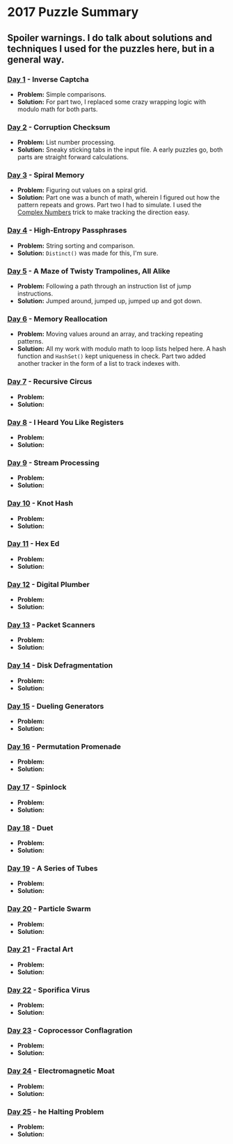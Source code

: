 # 2017 Puzzle Summary 
## Spoiler warnings. I do talk about solutions and techniques I used for the puzzles here, but in a general way.

### [Day 1](Day%2001) - Inverse Captcha
- **Problem:** Simple comparisons. 
- **Solution:** For part two, I replaced some crazy wrapping logic with modulo math for both parts.  

### [Day 2](Day%2002) - Corruption Checksum
- **Problem:** List number processing. 
- **Solution:** Sneaky sticking tabs in the input file. A early puzzles go, both parts are straight forward calculations.

### [Day 3](Day%2003) - Spiral Memory
- **Problem:** Figuring out values on a spiral grid. 
- **Solution:** Part one was a bunch of math, wherein I figured out how the pattern repeats and grows. Part two I had to simulate. I used the [Complex Numbers](..\Day%2001%20Complex%20Numbers) trick to make tracking the direction easy.

### [Day 4](Day%2004) - High-Entropy Passphrases
- **Problem:** String sorting and comparison.
- **Solution:** `Distinct()` was made for this, I'm sure.

### [Day 5](Day%2005) - A Maze of Twisty Trampolines, All Alike
- **Problem:** Following a path through an instruction list of jump instructions. 
- **Solution:** Jumped around, jumped up, jumped up and got down.

### [Day 6](Day%2006) - Memory Reallocation
- **Problem:** Moving values around an array, and tracking repeating patterns. 
- **Solution:** All my work with modulo math to loop lists helped here. A hash function and `HashSet()` kept uniqueness in check. Part two added another tracker in the form of a list to track indexes with.

### [Day 7](Day%2007) - Recursive Circus
- **Problem:** 
- **Solution:** 

### [Day 8](Day%2008) - I Heard You Like Registers
- **Problem:** 
- **Solution:** 

### [Day 9](Day%2009) - Stream Processing
- **Problem:** 
- **Solution:** 

### [Day 10](Day%2010) - Knot Hash
- **Problem:** 
- **Solution:** 

### [Day 11](Day%2011) - Hex Ed
- **Problem:** 
- **Solution:** 

### [Day 12](Day%2012) - Digital Plumber
- **Problem:** 
- **Solution:** 

### [Day 13](Day%2013) - Packet Scanners
- **Problem:** 
- **Solution:** 

### [Day 14](Day%2014) - Disk Defragmentation
- **Problem:** 
- **Solution:** 

### [Day 15](Day%2015) - Dueling Generators
- **Problem:** 
- **Solution:** 

### [Day 16](Day%2016) - Permutation Promenade
- **Problem:** 
- **Solution:** 

### [Day 17](Day%2017) - Spinlock 
- **Problem:** 
- **Solution:** 

### [Day 18](Day%2018) - Duet 
- **Problem:** 
- **Solution:** 

### [Day 19](Day%2019) - A Series of Tubes
- **Problem:** 
- **Solution:** 

### [Day 20](Day%2020) - Particle Swarm
- **Problem:** 
- **Solution:** 

### [Day 21](Day%2021) - Fractal Art
- **Problem:** 
- **Solution:** 

### [Day 22](Day%2022) - Sporifica Virus 
- **Problem:** 
- **Solution:** 

### [Day 23](Day%2023) - Coprocessor Conflagration
- **Problem:** 
- **Solution:** 

### [Day 24](Day%2024) - Electromagnetic Moat
- **Problem:** 
- **Solution:** 

### [Day 25](Day%2025) - he Halting Problem
- **Problem:** 
- **Solution:** 
